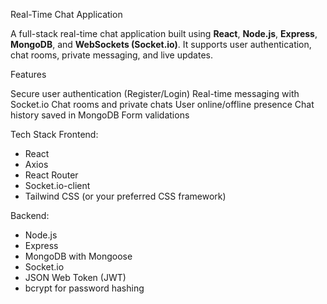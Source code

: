  Real-Time Chat Application

A full-stack real-time chat application built using **React**, **Node.js**, **Express**, **MongoDB**, and **WebSockets (Socket.io)**. It supports user authentication, chat rooms, private messaging, and live updates.



Features

 Secure user authentication (Register/Login)
 Real-time messaging with Socket.io
 Chat rooms and private chats
 User online/offline presence
 Chat history saved in MongoDB
 Form validations

 Tech Stack
 Frontend:
- React
- Axios
- React Router
- Socket.io-client
- Tailwind CSS (or your preferred CSS framework)

 Backend:
- Node.js
- Express
- MongoDB with Mongoose
- Socket.io
- JSON Web Token (JWT)
- bcrypt for password hashing


